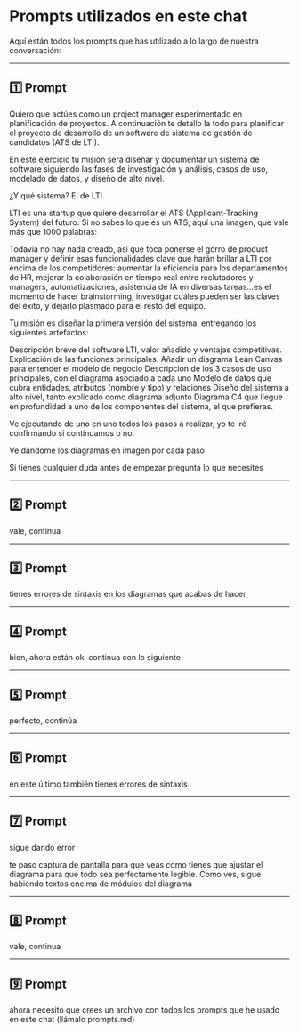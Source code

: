 # Prompts utilizados en este chat

Aquí están todos los prompts que has utilizado a lo largo de nuestra conversación:

---

## 1️⃣ Prompt

Quiero que actúes como un project manager esperimentado en planificación de proyectos.
A continuación te detallo la todo para planificar el proyecto de desarrollo de un software de sistema de gestión de candidatos (ATS de LTI).

En este ejercicio tu misión será diseñar y documentar un sistema de software siguiendo las fases de investigación y análisis, casos de uso, modelado de datos, y diseño de alto nivel.

¿Y qué sistema? El de LTI.

LTI es una startup que quiere desarrollar el ATS (Applicant-Tracking System) del futuro. Si no sabes lo que es un ATS, aquí una imagen, que vale más que 1000 palabras:

Todavía no hay nada creado, así que toca ponerse el gorro de product manager y definir esas funcionalidades clave que harán brillar a LTI por encima de los competidores: aumentar la eficiencia para los departamentos de HR, mejorar la colaboración en tiempo real entre reclutadores y managers, automatizaciones, asistencia de IA en diversas tareas...es el momento de hacer brainstorming, investigar cuáles pueden ser las claves del éxito, y dejarlo plasmado para el resto del equipo.

Tu misión es diseñar la primera versión del sistema, entregando los siguientes artefactos:

Descripción breve del software LTI, valor añadido y ventajas competitivas. Explicación de las funciones principales. Añadir un diagrama Lean Canvas para entender el modelo de negocio
Descripción de los 3 casos de uso principales, con el diagrama asociado a cada uno
Modelo de datos que cubra entidades, atributos (nombre y tipo) y relaciones
Diseño del sistema a alto nivel, tanto explicado como diagrama adjunto
Diagrama C4 que llegue en profundidad a uno de los componentes del sistema, el que prefieras.

Ve ejecutando de uno en uno todos los pasos a realizar, yo te iré confirmando si continuamos o no.

Ve dándome los diagramas en imagen por cada paso

Si tienes cualquier duda antes de empezar pregunta lo que necesites


---

## 2️⃣ Prompt

vale, continua


---

## 3️⃣ Prompt

tienes errores de sintaxis en los diagramas que acabas de hacer


---

## 4️⃣ Prompt

bien, ahora están ok. continua con lo siguiente


---

## 5️⃣ Prompt

perfecto, continúa


---

## 6️⃣ Prompt

en este último también tienes errores de sintaxis


---

## 7️⃣ Prompt

sigue dando error

te paso captura de pantalla para que veas como tienes que ajustar el diagrama para que todo sea perfectamente legible. Como ves, sigue habiendo textos encima de módulos del diagrama


---

## 8️⃣ Prompt

vale, continua


---

## 9️⃣ Prompt

ahora necesito que crees un archivo con todos los prompts que he usado en este chat (llámalo prompts.md)